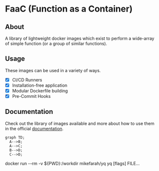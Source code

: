 # FaaC (Function as a Container)

## About

A library of lightweight docker images which exist to perform a wide-array of simple function (or a group of similar functions).

## Usage

These images can be used in a variety of ways.

- [x] CI/CD Runners
- [x] Installation-free application
- [x] Modular Dockerfile building
- [x] Pre-Commit Hooks

## Documentation

Check out the library of images available and more about how to use them in the official [documentation](https://donaldrich.gitlab.io/function-as-a-container).

```mermaid
graph TD;
  A-->B;
  A-->C;
  B-->D;
  C-->D;
```

docker run --rm -v \${PWD}:/workdir mikefarah/yq yq [flags] <command> FILE...
